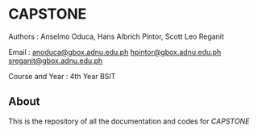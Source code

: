 # CAPSTONE

Authors : Anselmo Oduca, Hans Albrich Pintor, Scott Leo Reganit

Email : anoduca@gbox.adnu.edu.ph hpintor@gbox.adnu.edu.ph sreganit@gbox.adnu.edu.ph

Course and Year : 4th Year BSIT

## About
This is the repository of all the documentation and codes for *CAPSTONE*
